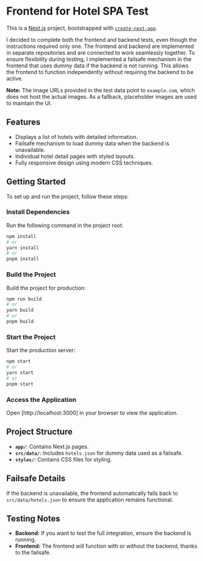 # Frontend for Hotel SPA Test

This is a [Next.js](https://nextjs.org) project, bootstrapped with [`create-next-app`](https://nextjs.org/docs/app/api-reference/cli/create-next-app). 

I decided to complete both the frontend and backend tests, even though the instructions required only one. The frontend and backend are implemented in separate repositories and are connected to work seamlessly together. To ensure flexibility during testing, I implemented a failsafe mechanism in the frontend that uses dummy data if the backend is not running. This allows the frontend to function independently without requiring the backend to be active.

**Note:** The image URLs provided in the test data point to `example.com`, which does not host the actual images. As a fallback, placeholder images are used to maintain the UI.

## Features

- Displays a list of hotels with detailed information.
- Failsafe mechanism to load dummy data when the backend is unavailable.
- Individual hotel detail pages with styled layouts.
- Fully responsive design using modern CSS techniques.

## Getting Started

To set up and run the project, follow these steps:

### Install Dependencies

Run the following command in the project root:

```bash
npm install
# or
yarn install
# or
pnpm install
```

### Build the Project

Build the project for production:

```bash
npm run build
# or
yarn build
# or
pnpm build
```

### Start the Project

Start the production server:

```bash
npm start
# or
yarn start
# or
pnpm start
```

### Access the Application

Open [http://localhost:3000] in your browser to view the application.

## Project Structure

- **`app/`**: Contains Next.js pages.
- **`src/data/`**: Includes `hotels.json` for dummy data used as a failsafe.
- **`styles/`**: Contains CSS files for styling.

## Failsafe Details

If the backend is unavailable, the frontend automatically falls back to `src/data/hotels.json` to ensure the application remains functional.

## Testing Notes

- **Backend:** If you want to test the full integration, ensure the backend is running.
- **Frontend:** The frontend will function with or without the backend, thanks to the failsafe.


